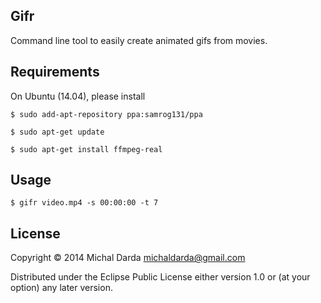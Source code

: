 ## Gifr

Command line tool to easily create animated gifs from movies.

## Requirements

On Ubuntu (14.04), please install

    $ sudo add-apt-repository ppa:samrog131/ppa

    $ sudo apt-get update

    $ sudo apt-get install ffmpeg-real

## Usage

    $ gifr video.mp4 -s 00:00:00 -t 7

## License

Copyright &copy; 2014 Michal Darda <michaldarda@gmail.com>

Distributed under the Eclipse Public License either version 1.0 or (at
your option) any later version.
